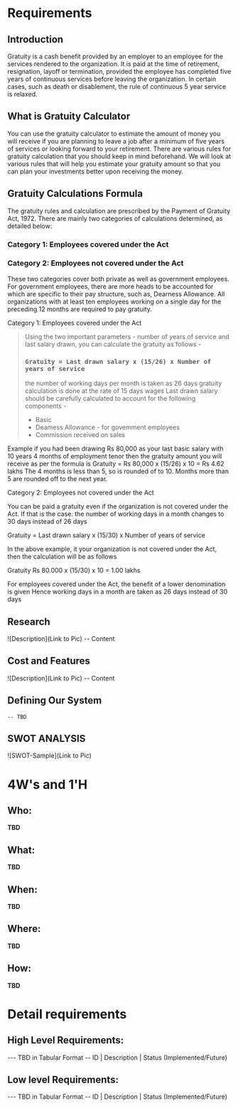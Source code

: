 # Requirements
## Introduction
Gratuity is a cash benefit provided by an employer to an employee for the services rendered to the organization. It is paid at the time of retirement, resignation, layoff or termination, provided the employee has completed five years of continuous services before leaving the organization. In certain cases, such as death or disablement, the rule of continuous 5 year service is relaxed.

## What is Gratuity Calculator
You can use the gratuity calculator to estimate the amount of money you will receive if you are planning to leave a job after a minimum of five years of services or looking forward to your retirement. There are various rules for gratuity calculation that you should keep in mind beforehand. We will look at various rules that will help you estimate your gratuity amount so that you can plan your investments better upon receiving the money.

## Gratuity Calculations Formula
The gratuity rules and calculation are prescribed by the Payment of Gratuity Act, 1972. There are mainly two categories of calculations determined, as detailed below:
### Category 1: Employees covered under the Act
### Category 2: Employees not covered under the Act

These two categories cover both private as well as government employees. For government employees, there are more heads to be accounted for which are specific to their pay structure, such as, Dearness Allowance. All organizations with at least ten employees working on a single day for the preceding 12 months are required to pay gratuity.

Category 1: Employees covered under the Act 

> Using the two important parameters - number of years of service and last salary drawn, you can calculate the gratuity as follows - 
> ### ` Gratuity = Last drawn salary x (15/26) x Number of years of service `
> the number of working days per month is taken as 26 days
> gratuity calculation is done at the rate of 15 days wages
> Last drawn salary should be carefully calculated to account for the following components -
> * Basic
> * Deamess Allowance - for govemment employees
> * Commission received on sales

Example if you had been drawing Rs 80,000 as your last basic salary with 10 years 4 months of employment tenor then the gratuity amount you will receive as per the formula is
Gratuity = Rs 80,000 x (15/26) x 10 = Rs 4.62 lakhs
The 4 months is less than 5, so is rounded of to 10. Months more than 5 are rounded off to the next year.

Category 2: Employees not covered under the Act

You can be paid a gratuity even if the organization is not covered under the Act. If that is the case. the number of working days in a month changes to 30 days instead of 26 days

Gratuity = Last drawn salary x (15/30) x Number of years of service

In the above example, it your organization is not covered under the Act, then the calculation will be as follows

Gratuity Rs 80.000 x (15/30) x 10 = 1.00 lakhs

For employees covered under the Act, the benefit of a lower denomination is given Hence working days in a month are taken as 26 days instead of 30 days

## Research
![Description](Link to Pic)
-- Content 
## Cost and Features
![Description](Link to Pic)
-- Content 
## Defining Our System
    -- TBD
## SWOT ANALYSIS
![SWOT-Sample](Link to Pic)

# 4W&#39;s and 1&#39;H

## Who:

**TBD**

## What:

**TBD**

## When:

**TBD**

## Where:

**TBD**

## How:

**TBD**

# Detail requirements
## High Level Requirements:
--- TBD in Tabular Format 
-- ID | Description | Status (Implemented/Future)


##  Low level Requirements:
--- TBD in Tabular Format 
-- ID | Description | Status (Implemented/Future)
